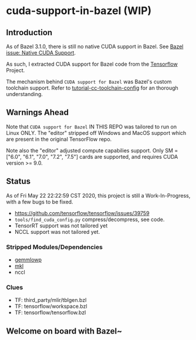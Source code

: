# cuda-support-in-bazel (WIP)

## Introduction

As of Bazel 3.1.0, there is still no native CUDA support in Bazel. See
[Bazel issue: Native CUDA Support](https://github.com/bazelbuild/bazel/issues/6578).

As such, I extracted CUDA support for Bazel code from the [Tensorflow](https://github.com/tensorflow/tensorflow.git) Project.

The mechanism behind `CUDA support for Bazel` was Bazel's custom toolchain support. Refer to [tutorial-cc-toolchain-config](https://docs.bazel.build/versions/master/tutorial/cc-toolchain-config.html) for an thorough understanding.

## Warnings Ahead

Note that `CUDA support for Bazel` IN THIS REPO was tailored to run on Linux ONLY.
The "editor" stripped off Windows and MacOS support which are present in the original TensorFlow repo.

Note also the "editor" adjusted compute capabilies support. Only SM = ["6.0", "6.1", "7.0", "7.2", "7.5"] cards are supported, and requires CUDA version >= 9.0.

## Status

As of Fri May 22 22:22:59 CST 2020, this project is still a Work-In-Progress, with a few bugs to be fixed.

- https://github.com/tensorflow/tensorflow/issues/39759
- `tools/find_cuda_config.py` compress/decompress, see code.
- TensorRT support was not tailored yet
- NCCL support was not tailored yet.

### Stripped Modules/Dependencies
- [gemmlowp](https://github.com/google/gemmlowp)
- [mkl](https://software.intel.com/content/www/us/en/develop/tools/math-kernel-library.html)
- nccl

### Clues
- TF: third_party/mlir/tblgen.bzl
- TF: tensorflow/workspace.bzl
- TF: tensorflow/tensorflow.bzl

## Welcome on board with Bazel~

